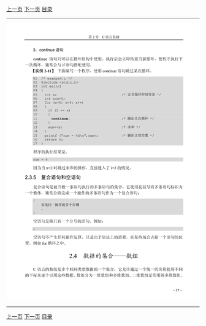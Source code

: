 [上一页](069.md) [下一页](071.md) [目录](../README.md)

***

![070](../images/070.png)

***

[上一页](069.md) [下一页](071.md) [目录](../README.md)
